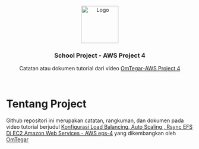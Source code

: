 <!-- Project Logo -->
<br/>
<div align="center">
    <img src="https://logos-world.net/wp-content/uploads/2021/08/Amazon-Web-Services-AWS-Logo.png" alt="Logo" width="100">
    <h3 align="center">School Project - AWS Project 4</h3>
     <p align="center">
        Catatan atau dokumen tutorial dari video <a href="https://www.youtube.com/watch?v=JmUMBKs3Y0c">OmTegar-AWS Project 4</a>
    </p>
    <br />
</div>

# Tentang Project
Github repositori ini merupakan catatan, rangkuman, dan dokumen pada video tutorial berjudul <a href="https://www.youtube.com/watch?v=JmUMBKs3Y0c">Konfigurasi Load Balancing, Auto Scaling , Rsync EFS Di EC2 Amazon Web Services - AWS eps-4</a> yang dikembangkan oleh <a href="https://github.com/OmTegar/">OmTegar</a>